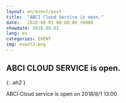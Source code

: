 ```yaml
---
layout: en/event/post
title:  "ABCI Cloud Service is open."
date:   2018-08-01 00:00:00 +0900
showdate: 2018.08.01
lang: en
categories: EVENT
img: event3.png
---
```



## ABCI CLOUD SERVICE is open.
{: .ah2 }


<div>ABCI Cloud service is open on 2018/8/1 13:00.</div>
<br />


